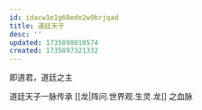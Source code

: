 ```yaml
---
id: idacw1e1g60ede2w9brjqad
title: 道廷天子
desc: ''
updated: 1735898010574
created: 1735897321332
---
```


即道君，道廷之主

道廷天子一脉传承 [[龙|阵问.世界观.生灵.龙]] 之血脉
